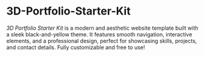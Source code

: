 # 3D-Portfolio-Starter-Kit
*3D Portfolio Starter Kit* is a modern and aesthetic website template built with a sleek black-and-yellow theme. It features smooth navigation, interactive elements, and a professional design, perfect for showcasing skills, projects, and contact details. Fully customizable and free to use!

